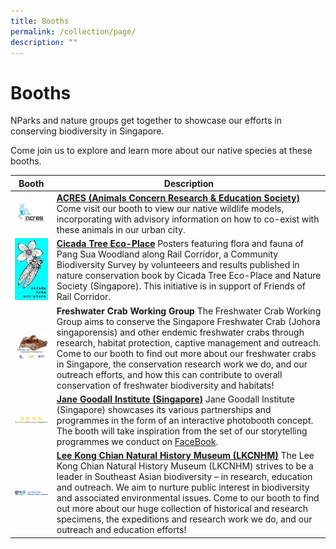 ```yaml
---
title: Booths
permalink: /collection/page/
description: ""
---
```

# Booths

NParks and nature groups get together to showcase our efforts in conserving biodiversity in Singapore.

Come join us to explore and learn more about our native species at these booths.



| Booth  | Description |
| -------- | -------- |
| ![Alt text for image on Isomer site](/images/ACRES%20image.jpg)     | **[ACRES (Animals Concern Research & Education Society)](https://acres.org.sg/)** Come visit our booth to view our native wildlife models, incorporating with advisory information on how to co-exist with these animals in our urban city.     |
![Alt text for image on Isomer site](/images/cicada.jpg) | 	**[Cicada Tree Eco-Place](https://cicadatree.org.sg/)** Posters featuring flora and fauna of Pang Sua Woodland along Rail Corridor, a Community Biodiversity Survey by volunteeers and results published in nature conservation book by Cicada Tree Eco-Place and Nature Society (Singapore). This initiative is in support of Friends of Rail Corridor.|
![Alt text for image on Isomer site](/images/freshwatercrab.png) | **Freshwater Crab Working Group** The Freshwater Crab Working Group aims to conserve the Singapore Freshwater Crab (Johora singaporensis) and other endemic freshwater crabs through research, habitat protection, captive management and outreach. Come to our booth to find out more about our freshwater crabs in Singapore, the conservation research work we do, and our outreach efforts, and how this can contribute to overall conservation of freshwater biodiversity and habitats!|
![Alt text for image on Isomer site](/images/janegoodall.jpg) | **[Jane Goodall Institute (Singapore)](https://janegoodall.org.sg/)** Jane Goodall Institute (Singapore) showcases its various partnerships and programmes in the form of an interactive photobooth concept. The booth will take inspiration from the set of our storytelling programmes we conduct on [FaceBook](https://www.facebook.com/JaneGoodallSingapore/). |
![Alt text for image on Isomer site](/images/LeeKongChianMuseum.png) | **[Lee Kong Chian Natural History Museum (LKCNHM)](https://lkcnhm.nus.edu.sg/)** The Lee Kong Chian Natural History Museum (LKCNHM) strives to be a leader in Southeast Asian biodiversity – in research, education and outreach. We aim to nurture public interest in biodiversity and associated environmental issues. Come to our booth to find out more about our huge collection of historical and research specimens, the expeditions and research work we do, and our outreach and education efforts!